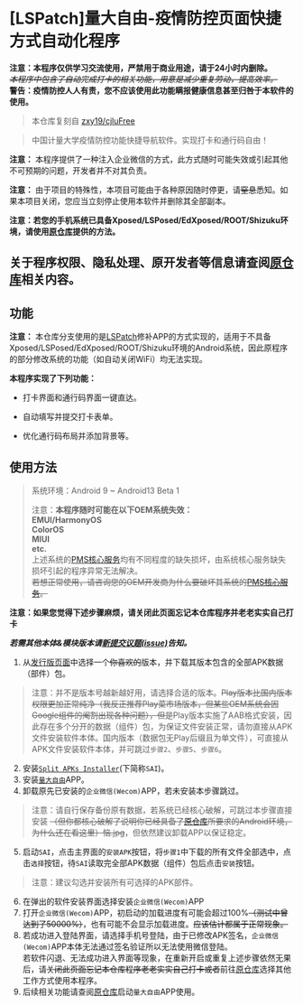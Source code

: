 #  [LSPatch]量大自由-疫情防控页面快捷方式自动化程序

**注意：本程序仅供学习交流使用，严禁用于商业用途，请于24小时内删除。**<br>
~~*本程序中包含了自动完成打卡的相关功能，用意是减少重复劳动，提高效率。*~~<br>
**警告：疫情防控人人有责，您不应该使用此功能瞒报健康信息甚至归咎于本软件的使用。**

> 本仓库复刻自 [zxy19/cjluFree](https://github.com/zxy19/cjluFree)

> 中国计量大学疫情防控功能快捷导航软件。实现打卡和通行码自由！

**注意：** 本程序提供了一种注入企业微信的方式，此方式随时可能失效或引起其他不可预期的问题，开发者并不对其负责。

**注意：** 由于项目的特殊性，本项目可能由于各种原因随时停更，请~~窒息~~悉知。如果本项目关闭，您应当立刻停止使用本软件并删除其全部副本。

**注意：若您的手机系统已具备Xposed/LSPosed/EdXposed/ROOT/Shizuku环境，请使用[原仓库](https://github.com/zxy19/cjluFree)提供的方法。**

## 关于程序权限、隐私处理、原开发者等信息请查阅[原仓库](https://github.com/zxy19/cjluFree)相关内容。

## 功能

**注意：** 本仓库分支使用的是[LSPatch](https://github.com/LSPosed/LSPatch)修补APP的方式实现的，适用于不具备Xposed/LSPosed/EdXposed/ROOT/Shizuku环境的Android系统，因此原程序的部分修改系统的功能（如自动关闭WiFi）均无法实现。

**本程序实现了下列功能：**

+ 打卡界面和通行码界面一键直达。

+ 自动填写并提交打卡表单。

+ 优化通行码布局并添加背景等。

## 使用方法
>  系统环境：Android 9 ~ Android13 Beta 1
>
>  注意：**本程序随时可能在以下OEM系统失效：<br>EMUI/HarmonyOS<br>ColorOS<br>MIUI<br>etc.**
<br>上述系统的[PMS核心服务](https://developer.android.com/reference/android/content/pm/PackageManager)均有不同程度的缺失损坏，由系统核心服务缺失损坏引起的程序异常无法解决。<br>~~若想正常使用，请咨询您的OEM开发商为什么要破坏其系统的[PMS核心服务](https://developer.android.com/reference/android/content/pm/PackageManager)。~~

**注意：如果您觉得下述步骤麻烦，请关闭此页面忘记本仓库程序并老老实实自己打卡**

***若需其他本体&模块版本请[新提交议题(issue)](https://github.com/ZWolken/cjluFree/issues/new/choose)告知。***

1.  从[发行版页面](https://github.com/ZWolken/cjluFree/releases)中选择一个~~你喜欢的~~版本，并下载其版本包含的全部APK数据（部件）包。
>  注意：并不是版本号越新越好用，请选择合适的版本。~~Play版本比国内版本权限更加正常纯净（我反正推荐Play菜市场版本，但某些OEM系统会因Google组件的阉割出现各种问题），但是~~Play版本实施了AAB格式安装，因此存在多个分开的数据（组件）包，为保证文件安装正常，请勿直接从APK文件安装软件本体。国内版本（数据包无Play后缀且为单文件），可直接从APK文件安装软件本体，并可跳过`步骤2`、`步骤5`、`步骤6`。
2.  安装[`Split APKs Installer`](https://github.com/Aefyr/SAI/releases/latest)(下简称`SAI`)。
3.  安装[`量大自由`](https://github.com/zxy19/cjluFree/releases/latest)APP。
4.  卸载原先已安装的`企业微信(Wecom)`APP，若未安装本步骤跳过。
>  注意：请自行保存备份原有数据，若系统已经核心破解，可跳过本步骤直接安装 ~~（但你都核心破解了说明你已经具备了[原仓库](https://github.com/ZWolken/cjluFree)所要求的Android环境，为什么还在看这里）恼.jpg~~，但依然建议卸载APP以保证稳定。
5.  启动`SAI`，点击主界面的`安装APK`按钮，将`步骤1`中下载的所有文件全部选中，点击`选择`按钮，待`SAI`读取完全部APK数据（组件）包后点击`安装`按钮。
>  注意：建议勾选并安装所有可选择的APK部件。
6.  在弹出的软件安装界面选择安装`企业微信(Wecom)`APP
7.  打开`企业微信(Wecom)`APP，初启动的加载进度有可能会超过100%~~（测试中曾达到了50000%）~~，也有可能不会显示加载进度。~~应该估计都属于正常现象。~~
8.  若成功进入登陆界面，请选择手机号登陆，由于已修改APK签名，`企业微信(Wecom)`APP本体无法通过签名验证所以无法使用微信登陆。<br>若软件闪退、无法成功进入界面等现象，在重新开启或重复上述步骤依然无果后，请~~关闭此页面忘记本仓库程序老老实实自己打卡或者~~前往[原仓库](https://github.com/ZWolken/cjluFree)选择其他工作方式使用本程序。
9.  后续相关功能请查阅[原仓库](https://github.com/zxy19/cjluFree)启动`量大自由`APP使用。
